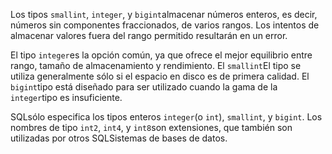 Los tipos `smallint`, `integer`, y  `bigint`almacenar números enteros, es decir, números sin componentes fraccionados, de  varios rangos. Los intentos de almacenar valores fuera del rango  permitido resultarán en un error.

El tipo  `integer`es la opción común, ya que ofrece el mejor equilibrio entre rango, tamaño de almacenamiento y rendimiento. El  `smallint`El tipo se utiliza generalmente sólo si el espacio en disco es de primera calidad. El  `bigint`tipo está diseñado para ser utilizado cuando la gama de la  `integer`tipo es insuficiente.

 SQLsólo especifica los tipos enteros  `integer`(o `int`), `smallint`, y `bigint`. Los nombres de tipo `int2`, `int4`, y  `int8`son extensiones, que también son utilizadas por otros  SQLSistemas de bases de datos.